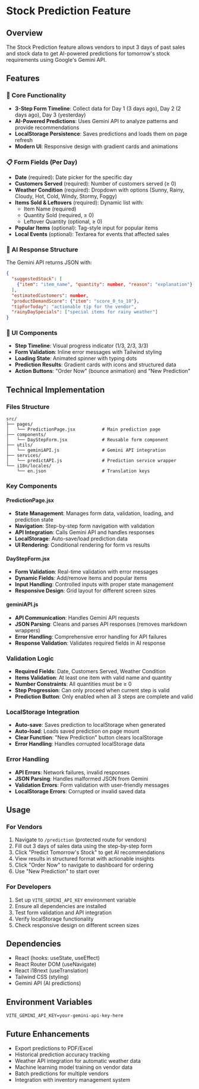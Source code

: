 # Stock Prediction Feature

## Overview
The Stock Prediction feature allows vendors to input 3 days of past sales and stock data to get AI-powered predictions for tomorrow's stock requirements using Google's Gemini API.

## Features

### 🎯 Core Functionality
- **3-Step Form Timeline**: Collect data for Day 1 (3 days ago), Day 2 (2 days ago), Day 3 (yesterday)
- **AI-Powered Predictions**: Uses Gemini API to analyze patterns and provide recommendations
- **LocalStorage Persistence**: Saves predictions and loads them on page refresh
- **Modern UI**: Responsive design with gradient cards and animations

### 📋 Form Fields (Per Day)
- **Date** (required): Date picker for the specific day
- **Customers Served** (required): Number of customers served (≥ 0)
- **Weather Condition** (required): Dropdown with options (Sunny, Rainy, Cloudy, Hot, Cold, Windy, Stormy, Foggy)
- **Items Sold & Leftovers** (required): Dynamic list with:
  - Item Name (required)
  - Quantity Sold (required, ≥ 0)
  - Leftover Quantity (optional, ≥ 0)
- **Popular Items** (optional): Tag-style input for popular items
- **Local Events** (optional): Textarea for events that affected sales

### 🤖 AI Response Structure
The Gemini API returns JSON with:
```json
{
  "suggestedStock": [
    {"item": "item_name", "quantity": number, "reason": "explanation"}
  ],
  "estimatedCustomers": number,
  "productDemandScore": {"item": "score_0_to_10"},
  "tipForToday": "actionable tip for the vendor",
  "rainyDaySpecials": ["special items for rainy weather"]
}
```

### 🎨 UI Components
- **Step Timeline**: Visual progress indicator (1/3, 2/3, 3/3)
- **Form Validation**: Inline error messages with Tailwind styling
- **Loading State**: Animated spinner with typing dots
- **Prediction Results**: Gradient cards with icons and structured data
- **Action Buttons**: "Order Now" (bounce animation) and "New Prediction"

## Technical Implementation

### Files Structure
```
src/
├── pages/
│   └── PredictionPage.jsx          # Main prediction page
├── components/
│   └── DayStepForm.jsx             # Reusable form component
├── utils/
│   └── geminiAPI.js                # Gemini API integration
├── services/
│   └── predictAPI.js               # Prediction service wrapper
└── i18n/locales/
    └── en.json                     # Translation keys
```

### Key Components

#### PredictionPage.jsx
- **State Management**: Manages form data, validation, loading, and prediction state
- **Navigation**: Step-by-step form navigation with validation
- **API Integration**: Calls Gemini API and handles responses
- **LocalStorage**: Auto-save/load prediction data
- **UI Rendering**: Conditional rendering for form vs results

#### DayStepForm.jsx
- **Form Validation**: Real-time validation with error messages
- **Dynamic Fields**: Add/remove items and popular items
- **Input Handling**: Controlled inputs with proper state management
- **Responsive Design**: Grid layout for different screen sizes

#### geminiAPI.js
- **API Communication**: Handles Gemini API requests
- **JSON Parsing**: Cleans and parses API responses (removes markdown wrappers)
- **Error Handling**: Comprehensive error handling for API failures
- **Response Validation**: Validates required fields in AI response

### Validation Logic
- **Required Fields**: Date, Customers Served, Weather Condition
- **Items Validation**: At least one item with valid name and quantity
- **Number Constraints**: All quantities must be ≥ 0
- **Step Progression**: Can only proceed when current step is valid
- **Prediction Button**: Only enabled when all 3 steps are complete and valid

### LocalStorage Integration
- **Auto-save**: Saves prediction to localStorage when generated
- **Auto-load**: Loads saved prediction on page mount
- **Clear Function**: "New Prediction" button clears localStorage
- **Error Handling**: Handles corrupted localStorage data

### Error Handling
- **API Errors**: Network failures, invalid responses
- **JSON Parsing**: Handles malformed JSON from Gemini
- **Validation Errors**: Form validation with user-friendly messages
- **LocalStorage Errors**: Corrupted or invalid saved data

## Usage

### For Vendors
1. Navigate to `/prediction` (protected route for vendors)
2. Fill out 3 days of sales data using the step-by-step form
3. Click "Predict Tomorrow's Stock" to get AI recommendations
4. View results in structured format with actionable insights
5. Click "Order Now" to navigate to dashboard for ordering
6. Use "New Prediction" to start over

### For Developers
1. Set up `VITE_GEMINI_API_KEY` environment variable
2. Ensure all dependencies are installed
3. Test form validation and API integration
4. Verify localStorage functionality
5. Check responsive design on different screen sizes

## Dependencies
- React (hooks: useState, useEffect)
- React Router DOM (useNavigate)
- React i18next (useTranslation)
- Tailwind CSS (styling)
- Gemini API (AI predictions)

## Environment Variables
```env
VITE_GEMINI_API_KEY=your-gemini-api-key-here
```

## Future Enhancements
- Export predictions to PDF/Excel
- Historical prediction accuracy tracking
- Weather API integration for automatic weather data
- Machine learning model training on vendor data
- Batch predictions for multiple vendors
- Integration with inventory management system 